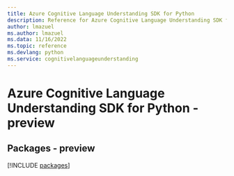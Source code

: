 ```yaml
---
title: Azure Cognitive Language Understanding SDK for Python
description: Reference for Azure Cognitive Language Understanding SDK for Python
author: lmazuel
ms.author: lmazuel
ms.data: 11/16/2022
ms.topic: reference
ms.devlang: python
ms.service: cognitivelanguageunderstanding
---
```

# Azure Cognitive Language Understanding SDK for Python - preview
## Packages - preview
[!INCLUDE [packages](cognitive-language-understanding-index.md)]